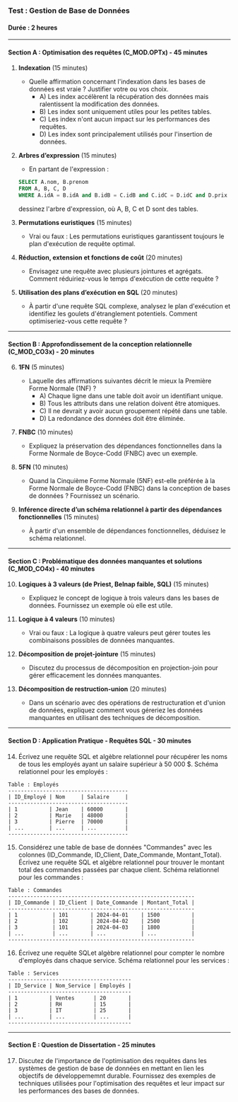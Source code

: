 ### Test : Gestion de Base de Données

#### Durée : 2 heures

---

#### Section A : Optimisation des requêtes (C_MOD.OPTx) - 45 minutes

1. **Indexation** (15 minutes)
   - Quelle affirmation concernant l'indexation dans les bases de données est vraie ? Justifier votre ou vos choix.
     - A) Les index accélèrent la récupération des données mais ralentissent la modification des données.
     - B) Les index sont uniquement utiles pour les petites tables.
     - C) Les index n'ont aucun impact sur les performances des requêtes.
     - D) Les index sont principalement utilisés pour l'insertion de données.

2. **Arbres d’expression** (15 minutes)
   - En partant de l'expression : 

	```sql
    SELECT A.nom, B.prenom
    FROM A, B, C, D
    WHERE A.idA = B.idA and B.idB = C.idB and C.idC = D.idC and D.prix > 50000 and C.code = 'Z';
    ```
   
   dessinez l'arbre d'expression, où A, B, C et D sont des tables.

3. **Permutations euristiques** (15 minutes)
   - Vrai ou faux : Les permutations euristiques garantissent toujours le plan d'exécution de requête optimal.

4. **Réduction, extension et fonctions de coût** (20 minutes)
   - Envisagez une requête avec plusieurs jointures et agrégats. Comment réduiriez-vous le temps d'exécution de cette requête ?

5. **Utilisation des plans d’exécution en SQL** (20 minutes)
   - À partir d'une requête SQL complexe, analysez le plan d'exécution et identifiez les goulets d'étranglement potentiels. Comment optimiseriez-vous cette requête ?

---

#### Section B : Approfondissement de la conception relationnelle (C_MOD_CO3x) - 20 minutes

6. **1FN** (5 minutes)
   - Laquelle des affirmations suivantes décrit le mieux la Première Forme Normale (1NF) ?
     - A) Chaque ligne dans une table doit avoir un identifiant unique.
     - B) Tous les attributs dans une relation doivent être atomiques.
     - C) Il ne devrait y avoir aucun groupement répété dans une table.
     - D) La redondance des données doit être éliminée.

7. **FNBC** (10 minutes)
   - Expliquez la préservation des dépendances fonctionnelles dans la Forme Normale de Boyce-Codd (FNBC) avec un exemple.

8. **5FN** (10 minutes)
   - Quand la Cinquième Forme Normale (5NF) est-elle préférée à la Forme Normale de Boyce-Codd (FNBC) dans la conception de bases de données ? Fournissez un scénario.

9. **Inférence directe d’un schéma relationnel à partir des dépendances fonctionnelles** (15 minutes)
   - À partir d'un ensemble de dépendances fonctionnelles, déduisez le schéma relationnel.

---

#### Section C : Problématique des données manquantes et solutions (C_MOD_CO4x) - 40 minutes

10. **Logiques à 3 valeurs (de Priest, Belnap faible, SQL)** (15 minutes)
    - Expliquez le concept de logique à trois valeurs dans les bases de données. Fournissez un exemple où elle est utile.

11. **Logique à 4 valeurs** (10 minutes)
    - Vrai ou faux : La logique à quatre valeurs peut gérer toutes les combinaisons possibles de données manquantes.

12. **Décomposition de projet-jointure** (15 minutes)
    - Discutez du processus de décomposition en projection-join pour gérer efficacement les données manquantes.

13. **Décomposition de restruction-union** (20 minutes)
    - Dans un scénario avec des opérations de restructuration et d'union de données, expliquez comment vous géreriez les données manquantes en utilisant des techniques de décomposition.

---

#### Section D : Application Pratique - Requêtes SQL - 30 minutes

14. Écrivez une requête SQL et algèbre relationnel pour récupérer les noms de tous les employés ayant un salaire supérieur à 50 000 $.
Schéma relationnel pour les employés :

   ```plaintext
   Table : Employés
   --------------------------------------
   | ID_Employé | Nom     | Salaire     |
   --------------------------------------
   | 1          | Jean    | 60000       |
   | 2          | Marie   | 48000       |
   | 3          | Pierre  | 70000       |
   | ...        | ...     | ...         |
   --------------------------------------
   ```

15. Considérez une table de base de données "Commandes" avec les colonnes (ID_Commande, ID_Client, Date_Commande, Montant_Total). Écrivez une requête SQL et algèbre relationnel pour trouver le montant total des commandes passées par chaque client.
Schéma relationnel pour les commandes :

   ```plaintext
   Table : Commandes
   -----------------------------------------------------------
   | ID_Commande | ID_Client | Date_Commande | Montant_Total |
   -----------------------------------------------------------
   | 1           | 101       | 2024-04-01    | 1500          |
   | 2           | 102       | 2024-04-02    | 2500          |
   | 3           | 101       | 2024-04-03    | 1800          |
   | ...         | ...       | ...           | ...           |
   -----------------------------------------------------------
   ```
   
16. Écrivez une requête SQLet algèbre relationnel  pour compter le nombre d'employés dans chaque service.
Schéma relationnel pour les services :

   ```plaintext
   Table : Services
   ---------------------------------------
   | ID_Service | Nom_Service | Employés |
   ---------------------------------------
   | 1          | Ventes      | 20       |
   | 2          | RH          | 15       |
   | 3          | IT          | 25       |
   | ...        | ...         | ...      |
   ---------------------------------------
   ```
   
---

#### Section E : Question de Dissertation - 25 minutes

17. Discutez de l'importance de l'optimisation des requêtes dans les systèmes de gestion de base de données en mettant en lien les objectifs de développememnt durable. Fournissez des exemples de techniques utilisées pour l'optimisation des requêtes et leur impact sur les performances des bases de données.
